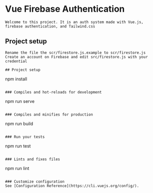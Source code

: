 # Vue Firebase Authentication
```
Welcome to this project. It is an auth system made with Vue.js, firebase authentication, and Tailwind.css
```
## Project setup
```
Rename the file the scr/firestore.js.example to scr/firestore.js
Create an account on Firebase and edit src/firestore.js with your credential  

## Project setup
```
npm install
```

### Compiles and hot-reloads for development
```
npm run serve
```

### Compiles and minifies for production
```
npm run build
```

### Run your tests
```
npm run test
```

### Lints and fixes files
```
npm run lint
```

### Customize configuration
See [Configuration Reference](https://cli.vuejs.org/config/).

